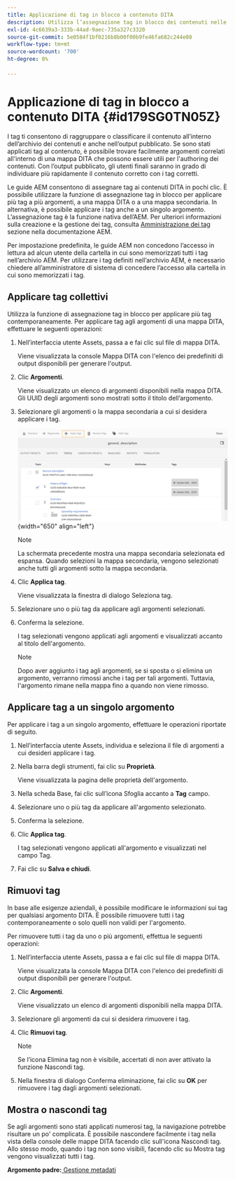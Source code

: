 ```yaml
---
title: Applicazione di tag in blocco a contenuto DITA
description: Utilizza l’assegnazione tag in blocco dei contenuti nelle guide AEM per migliorare la reperibilità dei contenuti DITA. Scopri come applicare, rimuovere, mostrare o nascondere tag in blocco su uno o più argomenti.
exl-id: 4c6639a3-333b-44ad-9aec-735a327c3320
source-git-commit: 5e0584f1bf0216b8b00f00b9fe46fa682c244e08
workflow-type: tm+mt
source-wordcount: '700'
ht-degree: 0%

---
```


# Applicazione di tag in blocco a contenuto DITA {#id179SG0TN05Z}

I tag ti consentono di raggruppare o classificare il contenuto all’interno dell’archivio dei contenuti e anche nell’output pubblicato. Se sono stati applicati tag al contenuto, è possibile trovare facilmente argomenti correlati all&#39;interno di una mappa DITA che possono essere utili per l&#39;authoring dei contenuti. Con l’output pubblicato, gli utenti finali saranno in grado di individuare più rapidamente il contenuto corretto con i tag corretti.

Le guide AEM consentono di assegnare tag ai contenuti DITA in pochi clic. È possibile utilizzare la funzione di assegnazione tag in blocco per applicare più tag a più argomenti, a una mappa DITA o a una mappa secondaria. In alternativa, è possibile applicare i tag anche a un singolo argomento. L’assegnazione tag è la funzione nativa dell’AEM. Per ulteriori informazioni sulla creazione e la gestione dei tag, consulta [Amministrazione dei tag](https://experienceleague.adobe.com/docs/experience-manager-cloud-service/sites/authoring/features/tags.html?lang=en) sezione nella documentazione AEM.

Per impostazione predefinita, le guide AEM non concedono l’accesso in lettura ad alcun utente della cartella in cui sono memorizzati tutti i tag nell’archivio AEM. Per utilizzare i tag definiti nell’archivio AEM, è necessario chiedere all’amministratore di sistema di concedere l’accesso alla cartella in cui sono memorizzati i tag.

## Applicare tag collettivi

Utilizza la funzione di assegnazione tag in blocco per applicare più tag contemporaneamente. Per applicare tag agli argomenti di una mappa DITA, effettuare le seguenti operazioni:

1. Nell’interfaccia utente Assets, passa a e fai clic sul file di mappa DITA.

   Viene visualizzata la console Mappa DITA con l&#39;elenco dei predefiniti di output disponibili per generare l&#39;output.

1. Clic **Argomenti**.

   Viene visualizzato un elenco di argomenti disponibili nella mappa DITA. Gli UUID degli argomenti sono mostrati sotto il titolo dell’argomento.

1. Selezionare gli argomenti o la mappa secondaria a cui si desidera applicare i tag.

   ![](images/apply-tags-uuid.png){width="650" align="left"}


   >[!NOTE]
   >
   > La schermata precedente mostra una mappa secondaria selezionata ed espansa. Quando selezioni la mappa secondaria, vengono selezionati anche tutti gli argomenti sotto la mappa secondaria.

1. Clic **Applica tag**.

   Viene visualizzata la finestra di dialogo Seleziona tag.

1. Selezionare uno o più tag da applicare agli argomenti selezionati.

1. Conferma la selezione.

   I tag selezionati vengono applicati agli argomenti e visualizzati accanto al titolo dell&#39;argomento.

   >[!NOTE]
   >
   > Dopo aver aggiunto i tag agli argomenti, se si sposta o si elimina un argomento, verranno rimossi anche i tag per tali argomenti. Tuttavia, l&#39;argomento rimane nella mappa fino a quando non viene rimosso.


## Applicare tag a un singolo argomento

Per applicare i tag a un singolo argomento, effettuare le operazioni riportate di seguito.

1. Nell’interfaccia utente Assets, individua e seleziona il file di argomenti a cui desideri applicare i tag.

1. Nella barra degli strumenti, fai clic su **Proprietà**.

   Viene visualizzata la pagina delle proprietà dell&#39;argomento.

1. Nella scheda Base, fai clic sull’icona Sfoglia accanto a **Tag** campo.

1. Selezionare uno o più tag da applicare all&#39;argomento selezionato.

1. Conferma la selezione.

1. Clic **Applica tag**.

   I tag selezionati vengono applicati all&#39;argomento e visualizzati nel campo Tag.

1. Fai clic su **Salva e chiudi**.


## Rimuovi tag

In base alle esigenze aziendali, è possibile modificare le informazioni sui tag per qualsiasi argomento DITA. È possibile rimuovere tutti i tag contemporaneamente o solo quelli non validi per l&#39;argomento.

Per rimuovere tutti i tag da uno o più argomenti, effettua le seguenti operazioni:

1. Nell’interfaccia utente Assets, passa a e fai clic sul file di mappa DITA.

   Viene visualizzata la console Mappa DITA con l&#39;elenco dei predefiniti di output disponibili per generare l&#39;output.

1. Clic **Argomenti**.

   Viene visualizzato un elenco di argomenti disponibili nella mappa DITA.

1. Selezionare gli argomenti da cui si desidera rimuovere i tag.

1. Clic **Rimuovi tag**.

   >[!NOTE]
   >
   > Se l’icona Elimina tag non è visibile, accertati di non aver attivato la funzione Nascondi tag.

1. Nella finestra di dialogo Conferma eliminazione, fai clic su **OK** per rimuovere i tag dagli argomenti selezionati.


## Mostra o nascondi tag

Se agli argomenti sono stati applicati numerosi tag, la navigazione potrebbe risultare un po&#39; complicata. È possibile nascondere facilmente i tag nella vista della console delle mappe DITA facendo clic sull&#39;icona Nascondi tag. Allo stesso modo, quando i tag non sono visibili, facendo clic su Mostra tag vengono visualizzati tutti i tag.

**Argomento padre:**[ Gestione metadati](manage-metadata.md)
